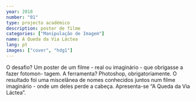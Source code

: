 ```yaml
---
year: 2018
number: "01"
type: projecto académico
description: poster de filme
categories: ["Manipulação de Imagem"]
name: A Queda da Via Láctea
lang: pt
images: ["cover", "hdg1"]
---
```

O desafio? Um poster de um filme - real ou imaginário - que obrigasse a fazer fotomon-
tagem. A ferramenta? Photoshop, obrigatoriamente. O resultado foi uma miscelânea de nomes conhecidos juntos num filme imaginário - onde um deles perde a cabeça.
Apresenta-se “A Queda da Via Láctea”.
